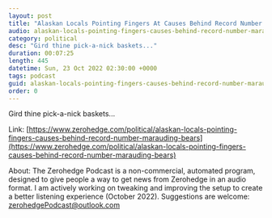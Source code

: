 ```yaml
---
layout: post
title: "Alaskan Locals Pointing Fingers At Causes Behind Record Number Of Marauding Bears"
audio: alaskan-locals-pointing-fingers-causes-behind-record-number-marauding-bears-0
category: political
desc: "Gird thine pick-a-nick baskets..."
duration: 00:07:25
length: 445
datetime: Sun, 23 Oct 2022 02:30:00 +0000
tags: podcast
guid: alaskan-locals-pointing-fingers-causes-behind-record-number-marauding-bears-0
order: 0
---
```

Gird thine pick-a-nick baskets...

Link: [https://www.zerohedge.com/political/alaskan-locals-pointing-fingers-causes-behind-record-number-marauding-bears](https://www.zerohedge.com/political/alaskan-locals-pointing-fingers-causes-behind-record-number-marauding-bears)

About: The Zerohedge Podcast is a non-commercial, automated program, designed to give people a way to get news from Zerohedge in an audio format.  I am actively working on tweaking and improving the setup to create a better listening experience (October 2022).  Suggestions are welcome: [zerohedgePodcast@outlook.com](mailto:zerohedgePodcast@outlook.com)